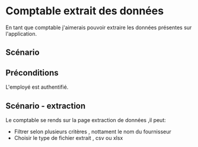 # Comptable extrait des données
En tant que comptable j'aimerais pouvoir extraire les données présentes sur l'application.

## Scénario

## Préconditions
L'employé est authentifié.

## Scénario - extraction
Le comptable se rends sur la page extraction de données ,il peut:
- Filtrer selon plusieurs critères , nottament le nom du fournisseur  
- Choisir le type de fichier extrait , csv ou xlsx
